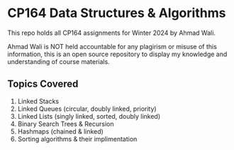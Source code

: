 
# CP164 Data Structures & Algorithms

This repo holds all CP164 assignments for Winter 2024 by Ahmad Wali. 

Ahmad Wali is NOT held accountable for any plagirism or misuse of this information, this is an open source repository to display my knowledge and understanding of course materials.



## Topics Covered
1. Linked Stacks 
2. Linked Queues (circular, doubly linked, priority)
3. Linked Lists (singly linked, sorted, doubly linked)
4. Binary Search Trees & Recursion
5. Hashmaps (chained & linked)
6. Sorting algorithms & their implimentation 


